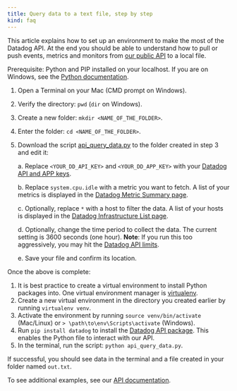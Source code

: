 ```yaml
---
title: Query data to a text file, step by step
kind: faq
---
```


This article explains how to set up an environment to make the most of the Datadog API. At the end you should be able to understand how to pull or push events, metrics and monitors from [our public API][1] to a local file.

Prerequisite: Python and PIP installed on your localhost. If you are on Windows, see the [Python documentation][2].

1. Open a Terminal on your Mac (CMD prompt on Windows).
2. Verify the directory: `pwd` (`dir` on Windows).
3. Create a new folder: `mkdir <NAME_OF_THE_FOLDER>`.
4. Enter the folder: `cd <NAME_OF_THE_FOLDER>`.
5. Download the script [api_query_data.py][3] to the folder created in step 3 and edit it:
    
    a. Replace `<YOUR_DD_API_KEY>` and `<YOUR_DD_APP_KEY>` with your [Datadog API and APP keys][4].

    b. Replace `system.cpu.idle` with a metric you want to fetch. A list of your metrics is displayed in the [Datadog Metric Summary page][5].

    c. Optionally, replace `*` with a host to filter the data. A list of your hosts is displayed in the [Datadog Infrastructure List page][6].

    d. Optionally, change the time period to collect the data. The current setting is 3600 seconds (one hour). **Note**: If you run this too aggressively, you may hit the [Datadog API limits][7].

    e. Save your file and confirm its location.

Once the above is complete:

1. It is best practice to create a virtual environment to install Python packages into. One virtual environment manager is [virtualenv][8].
2. Create a new virtual environment in the directory you created earlier by running `virtualenv venv`.
3. Activate the environment by running `source venv/bin/activate` (Mac/Linux) or `> \path\to\env\Scripts\activate` (Windows).
4. Run `pip install datadog` to install the [Datadog API package][9]. This enables the Python file to interact with our API.
5. In the terminal, run the script: `python api_query_data.py`.

If successful, you should see data in the terminal and a file created in your folder named `out.txt`.

To see additional examples, see our [API documentation][1].

[1]: /api
[2]: http://docs.python-guide.org/en/latest/starting/install/win
[3]: /python/api_query_data.py
[4]: https://app.datadoghq.com/account/settings#api
[5]: https://app.datadoghq.com/metric/summary
[6]: https://app.datadoghq.com/infrastructure
[7]: https://docs.datadoghq.com/api/?lang=python#rate-limiting
[8]: https://virtualenv.pypa.io/en/stable
[9]: https://pypi.org/project/datadog

